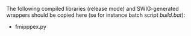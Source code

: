 The following compiled libraries (release mode) and SWIG-generated wrappers should be copied here (se for instance batch script *build.bat*):

- fmipppex.py
